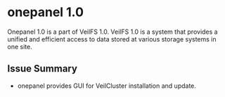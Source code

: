 onepanel 1.0
===========

Onepanel 1.0 is a part of VeilFS 1.0. VeilFS 1.0 is a system that provides a unified and efficient access to data stored at various storage systems in one site.

Issue Summary
-----

* onepanel provides GUI for VeilCluster installation and update.

